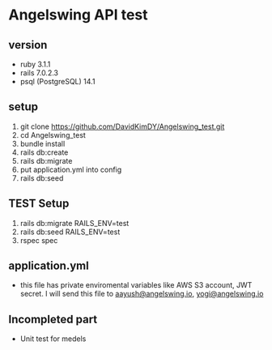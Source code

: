 # Angelswing API test

## version
- ruby 3.1.1
- rails 7.0.2.3
- psql (PostgreSQL) 14.1 

## setup
1. git clone https://github.com/DavidKimDY/Angelswing_test.git
2. cd Angelswing_test
3. bundle install
4. rails db:create
5. rails db:migrate
6. put application.yml into config
7. rails db:seed

## TEST Setup
1. rails db:migrate RAILS_ENV=test
2. rails db:seed RAILS_ENV=test
3. rspec spec

## application.yml
- this file has private enviromental variables like AWS S3 account, JWT secret. I will send this file to aayush@angelswing.io, yogi@angelswing.io

## Incompleted part
- Unit test for medels
